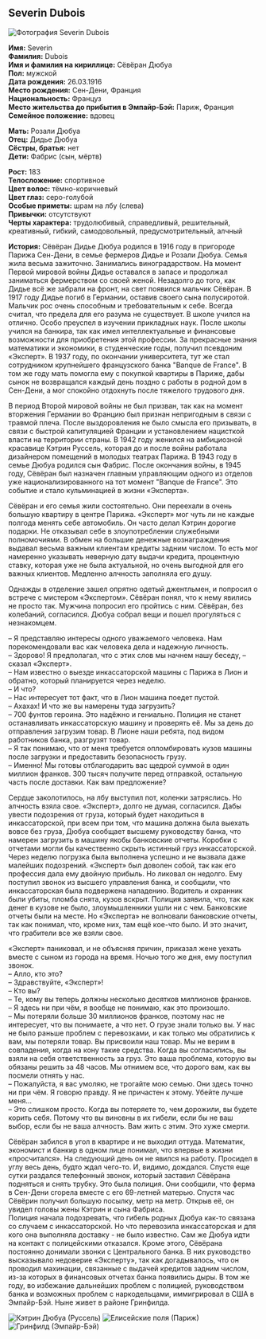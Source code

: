 ## Severin Dubois

![Фотография Severin Dubois](https://user-images.githubusercontent.com/24465747/48274786-2772fb00-e455-11e8-83a6-09f505e66e65.jpg)

**Имя:** Severin  
**Фамилия:** Dubois  
**Имя и фамилия на кириллице:** Сёвёран Дюбуа  
**Пол:** мужской  
**Дата рождения:** 26.03.1916  
**Место рождения:** Сен-Дени, Франция  
**Национальность:** Француз  
**Место жительства до прибытия в Эмпайр-Бэй:** Париж, Франция  
**Семейное положение:** вдовец

**Мать:** Розали Дюбуа  
**Отец:** Дидье Дюбуа  
**Сёстры, братья:** нет  
**Дети:** Фабрис (сын, мёртв)

**Рост:** 183  
**Телосложение:** спортивное  
**Цвет волос:** тёмно-коричневый  
**Цвет глаз:** серо-голубой  
**Особые приметы:** шрам на лбу (слева)  
**Привычки:** отсутствуют  
**Черты характера:** трудолюбивый, справедливый, решительный, креативный, гибкий, самодовольный, предусмотрительный, алчный

**История:** Сёвёран Дидье Дюбуа родился в 1916 году в пригороде Парижа Сен-Дени, в семье фермеров Дидье и Розали Дюбуа. Семья жила весьма зажиточно. Занимались виноградарством. На момент Первой мировой войны Дидье оставался в запасе и продолжал заниматься фермерством со своей женой. Незадолго до того, как Дидье всё же забрали на фронт, на свет появился мальчик Сёвёран. В 1917 году Дидье погиб в Германии, оставив своего сына полусиротой. Мальчик рос очень способным и требовательным к себе. Всегда считал, что предела для его разума не существует. В школе учился на отлично. Особо преуспел в изучении прикладных наук. После школы учился на банкира, так как имел интеллектуальные и финансовые возможности для приобретения этой профессии. За прекрасные знания математики и экономики, в студенческие годы, получил псевдоним «Эксперт». В 1937 году, по окончании университета, тут же стал сотрудником крупнейшего французского банка "Banque de France". В том же году мать помогла ему с покупкой квартиры в Париже, дабы сынок не возвращался каждый день поздно с работы в родной дом в Сен-Дени, а мог спокойно отдохнуть после тяжелого трудового дня.

В период Второй мировой войны не был призван, так как на момент вторжения Германии во Францию был признан непригодным в связи с травмой плеча. После выздоровления не было смысла его призывать, в связи с быстрой капитуляцией Франции и установлением нацисткой власти на территории страны. В 1942 году женился на амбициозной красавице Кэтрин Руссель, которая до и после войны работала дизайнером помещений в молодых театрах Парижа. В 1943 году в семье Дюбуа родился сын Фабрис. После окончания войны, в 1945 году, Сёвёран был назначен главным управляющим одного из отделов уже национализированного на тот момент "Banque de France". Это событие и стало кульминацией в жизни «Эксперта».

Сёвёран и его семья жили состоятельно. Они переехали в очень большую квартиру в центре Парижа. «Эксперт» мог чуть ли не каждые полгода менять себе автомобиль. Он часто делал Кэтрин дорогие подарки. Не отказывал себе в злоупотреблении служебными полномочиями. В обмен на большие денежные вознаграждения выдавал весьма важным клиентам кредиты задним числом. То есть мог намеренно указывать неверную дату выдачи кредита, процентную ставку, которая уже не была актуальной, но очень выгодной для его важных клиентов. Медленно алчность заполняла его душу.

Однажды в отделение зашел опрятно одетый джентльмен, и попросил о встрече с мистером «Экспертом». Сёвёран понял, что к нему явились не просто так. Мужчина попросил его пройтись с ним. Сёвёран, без колебаний, согласился. Дюбуа собрал вещи и пошел прогуляться с незнакомцем.

– Я представляю интересы одного уважаемого человека. Нам порекомендовали вас как человека дела и надежную личность.  
– Здорово! Я предполагал, что с этих слов мы начнем нашу беседу, – сказал «Эксперт».  
– Нам известно о выезде инкассаторской машины с Парижа в Лион и обратно, который планируется через неделю.  
– И что?  
– Нас интересует тот факт, что в Лион машина поедет пустой.  
– Ахахах! И что же вы намерены туда загрузить?  
– 700 фунтов героина. Это надёжно и гениально. Полиция не станет останавливать инкассаторскую машину и проверять её. Мы за день до отправления загрузим товар. В Лионе наши ребята, под видом работников банка, разгрузят товар.  
– Я так понимаю, что от меня требуется опломбировать кузов машины после загрузки и предоставить безопасность грузу.  
– Именно! Мы готовы отблагодарить вас щедрой суммой в один миллион франков. 300 тысяч получите перед отправкой, остальную часть после доставки. Как вам предложение?

Сердце заколотилось, на лбу выступил пот, коленки затряслись. Но алчность взяла свое. «Эксперт», долго не думая, согласился. Дабы увести подозрения от груза, который будет находиться в инкассаторской, при всем при том, что машина должна была выехать вовсе без груза, Дюбуа сообщает высшему руководству банка, что намерен загрузить в машину якобы банковские отчеты. Коробки с отчетами могли бы качественно скрыть истинный груз инкассаторской. Через неделю погрузка была выполнена успешно и не вызвала даже малейших подозрений. «Эксперт» был доволен собой, так как его профессия дала ему двойную прибыль. Но ликовал он недолго. Ему поступил звонок из высшего управления банка, и сообщили, что инкассаторская была подвержена нападению. Водитель и охранник были убиты, пломба снята, кузов вскрыт. Полиция заявила, что, так как денег в кузове не было, злоумышленники ушли ни с чем. Банковские отчеты были на месте. Но «Эксперта» не волновали банковские отчеты, так как понимал, что, кроме них, там ещё кое-что было. И это значит, что грабители все же взяли свое.

«Эксперт» паниковал, и не объясняя причин, приказал жене уехать вместе с сыном из города на время. Ночью того же дня, ему поступил звонок.  
– Алло, кто это?  
– Здравствуйте, «Эксперт»!  
– Кто вы?  
– Те, кому вы теперь должны несколько десятков миллионов франков.  
– Я здесь ни при чём, я вообще не понимаю, как это произошло.  
– Мы потеряли больше 30 миллионов франков, поэтому нас не интересует, что вы понимаете, а что нет. О грузе знали только вы. У нас не было раньше проблем с перевозками, и как только мы обратились к вам, мы потеряли товар. Вы присвоили наш товар. Мы не верим в совпадения, когда на кону такие средства. Когда вы согласились, вы взяли на себя ответственность за груз. Это ваша проблема, которую вы обязаны решить за 48 часов. Мы отнимем все, что дорого вам, как вы посмели отнять у нас.  
– Пожалуйста, я вас умоляю, не трогайте мою семью. Они здесь точно ни при чём. Я говорю правду. Я не причастен к этому. Убейте лучше меня...  
– Это слишком просто. Когда вы потеряете то, чем дорожили, вы будете корить себя. Потому что вы виновны в их гибели, если бы не ваш выбор, если бы не ваша алчность. Вам жить с этим. Это хуже смерти.

Сёвёран забился в угол в квартире и не выходил оттуда. Математик, экономист и банкир в одном лице понимал, что впервые в жизни «просчитался». На следующий день он не явился на работу. Просидел в углу весь день, будто ждал чего-то. И, видимо, дождался. Спустя еще сутки раздался телефонный звонок, который заставил Сёвёрана подняться и снять трубку. Это была полиция. Они сообщили, что ферма в Сен-Дени сгорела вместе с его 69-летней матерью. Спустя час Сёвёрин получил большую посылку, метр на метр. Открыв её, он увидел головы жены Кэтрин и сына Фабриса.  
Полиция начала подозревать, что гибель родных Дюбуа как-то связана со случаем с инкассаторской. Но что перевозила инкассаторская и для кого она выполняла доставку - не было известно. Сам же Дюбуа идти на контакт с полицейскими отказался. Кроме этого, Сёвёрана постоянно донимали звонки с Центрального банка. В них руководство высказывало недоверие «Эксперту», так как догадывалось, что он проводил махинации, связанные с выдачей кредитов задним числом, из-за которых в финансовых отчетах банка появились дыры. В том же году, во избежание дальнейших проблем с полицией, руководством банка и возможных проблем с наркодельцами, иммигрировал в США в Эмпайр-Бэй. Ныне живет в районе Гринфилда.

![Кэтрин Дюбуа (Руссель)](https://user-images.githubusercontent.com/24465747/48274787-2772fb00-e455-11e8-9166-92a7a660e5e0.jpg)
![Елисейские поля (Париж)](https://user-images.githubusercontent.com/24465747/48274788-2772fb00-e455-11e8-88a2-28e6ab3f125b.jpg)
![Гринфилд (Эмпайр-Бэй)](https://user-images.githubusercontent.com/24465747/48274789-2772fb00-e455-11e8-9cb9-a02294f12dc0.jpg)
